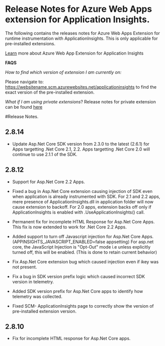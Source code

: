 # Release Notes for Azure Web Apps extension for Application Insights.

The following contains the releases notes for Azure Web Apps Extension for runtime instrumentation with ApplicationInsights.
This is only applicable for pre-installed extensions.

[Learn](https://docs.microsoft.com/en-us/azure/azure-monitor/app/azure-web-apps)
more about Azure Web App Extension for Application Insights

**FAQS**

*How to find which version of extension I am currently on:*

Please navigate to: https://websitename.scm.azurewebsites.net/applicationinsights to find the exact version of the pre-installed
extension.

*What if I am using private extensions*?
Release notes for private extension can be found [here](https://www.nuget.org/packages/Microsoft.ApplicationInsights.Azurewebsites)

#Release Notes.

## 2.8.14
- Update Asp.Net  Core SDK version from 2.3.0 to the latest (2.6.1) for Apps targetting .Net Core 2.1, 2.2. Apps targetting .Net Core 2.0 will continue to use 2.1.1 of the SDK.

## 2.8.12

- Support for Asp.Net Core 2.2 Apps.
- Fixed a bug in Asp.Net Core extension causing injection of SDK even when application is already instrumented with SDK. For 2.1 and 2.2 apps, mere presence of ApplicationInsights.dll in application folder will now cause extension to backoff.
For 2.0 apps, extension backs off only if ApplicationInsights is enabled with .UseApplicationInsights() call.

- Permanent fix for incomplete HTML Response for Asp.Net Core Apps. This fix is now extended to work for .Net Core 2.2 Apps.

- Added support to turn off Javascript injection for Asp.Net Core Apps. (APPINSIGHTS_JAVASCRIPT_ENABLED=false appsetting)
For asp.net core, the JavaScript Injection is "Opt-Out" mode i.e unless explicitly turned off, this will be enabled. (This is done to retain current behavior)

- Fix Asp.Net Core extension bug which caused injection even if ikey was not present.
- Fix a bug in SDK version prefix logic which caused incorrect SDK version in telemetry.

- Added SDK version prefix for Asp.Net Core apps to identify how telemetry was collected.
- Fixed SCM- ApplicationInsights page to correctly show the version of pre-installed extension version.

## 2.8.10
- Fix for incomplete HTML response for Asp.Net Core apps.
